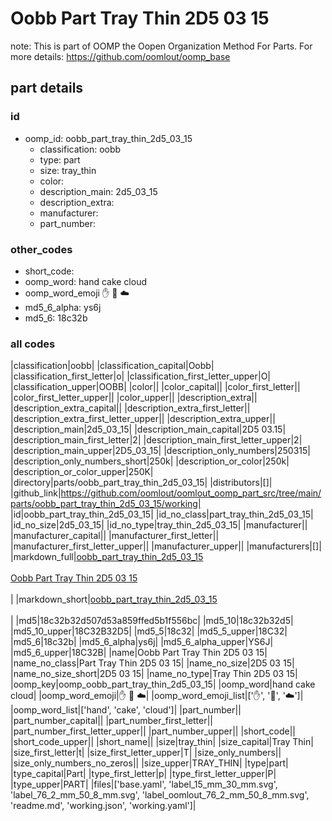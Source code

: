 # Oobb Part Tray Thin 2D5 03 15  

note: This is part of OOMP the Oopen Organization Method For Parts. For more details: https://github.com/oomlout/oomp_base

##  part details





### id
* oomp_id: oobb_part_tray_thin_2d5_03_15
  * classification: oobb
  * type: part
  * size: tray_thin
  * color: 
  * description_main: 2d5_03_15
  * description_extra: 
  * manufacturer: 
  * part_number: 

### other_codes
* short_code: 
* oomp_word: hand cake cloud
* oomp_word_emoji :hand: :cake: :cloud:
* md5_6_alpha: ys6j
* md5_6: 18c32b

### all codes 
|classification|oobb|
|classification_capital|Oobb|
|classification_first_letter|o|
|classification_first_letter_upper|O|
|classification_upper|OOBB|
|color||
|color_capital||
|color_first_letter||
|color_first_letter_upper||
|color_upper||
|description_extra||
|description_extra_capital||
|description_extra_first_letter||
|description_extra_first_letter_upper||
|description_extra_upper||
|description_main|2d5_03_15|
|description_main_capital|2D5 03.15|
|description_main_first_letter|2|
|description_main_first_letter_upper|2|
|description_main_upper|2D5_03_15|
|description_only_numbers|250315|
|description_only_numbers_short|250k|
|description_or_color|250k|
|description_or_color_upper|250K|
|directory|parts/oobb_part_tray_thin_2d5_03_15|
|distributors|[]|
|github_link|https://github.com/oomlout/oomlout_oomp_part_src/tree/main/parts/oobb_part_tray_thin_2d5_03_15/working|
|id|oobb_part_tray_thin_2d5_03_15|
|id_no_class|part_tray_thin_2d5_03_15|
|id_no_size|2d5_03_15|
|id_no_type|tray_thin_2d5_03_15|
|manufacturer||
|manufacturer_capital||
|manufacturer_first_letter||
|manufacturer_first_letter_upper||
|manufacturer_upper||
|manufacturers|[]|
|markdown_full|[oobb_part_tray_thin_2d5_03_15](https://github.com/oomlout/oomlout_oomp_part_src/tree/main/parts/oobb_part_tray_thin_2d5_03_15/working)<br>[](https://github.com/oomlout/oomlout_oomp_part_src/tree/main/parts/oobb_part_tray_thin_2d5_03_15/working)<br>[Oobb Part Tray Thin 2D5 03 15](https://github.com/oomlout/oomlout_oomp_part_src/tree/main/parts/oobb_part_tray_thin_2d5_03_15/working)<br><br>|
|markdown_short|[oobb_part_tray_thin_2d5_03_15](https://github.com/oomlout/oomlout_oomp_part_src/tree/main/parts/oobb_part_tray_thin_2d5_03_15/working)<br><br>|
|md5|18c32b32d507d53a859ffed5b1f556bc|
|md5_10|18c32b32d5|
|md5_10_upper|18C32B32D5|
|md5_5|18c32|
|md5_5_upper|18C32|
|md5_6|18c32b|
|md5_6_alpha|ys6j|
|md5_6_alpha_upper|YS6J|
|md5_6_upper|18C32B|
|name|Oobb Part Tray Thin 2D5 03 15|
|name_no_class|Part Tray Thin 2D5 03 15|
|name_no_size|2D5 03 15|
|name_no_size_short|2D5 03 15|
|name_no_type|Tray Thin 2D5 03 15|
|oomp_key|oomp_oobb_part_tray_thin_2d5_03_15|
|oomp_word|hand cake cloud|
|oomp_word_emoji|:hand: :cake: :cloud:|
|oomp_word_emoji_list|[':hand:', ':cake:', ':cloud:']|
|oomp_word_list|['hand', 'cake', 'cloud']|
|part_number||
|part_number_capital||
|part_number_first_letter||
|part_number_first_letter_upper||
|part_number_upper||
|short_code||
|short_code_upper||
|short_name||
|size|tray_thin|
|size_capital|Tray Thin|
|size_first_letter|t|
|size_first_letter_upper|T|
|size_only_numbers||
|size_only_numbers_no_zeros||
|size_upper|TRAY_THIN|
|type|part|
|type_capital|Part|
|type_first_letter|p|
|type_first_letter_upper|P|
|type_upper|PART|
|files|['base.yaml', 'label_15_mm_30_mm.svg', 'label_76_2_mm_50_8_mm.svg', 'label_oomlout_76_2_mm_50_8_mm.svg', 'readme.md', 'working.json', 'working.yaml']|
